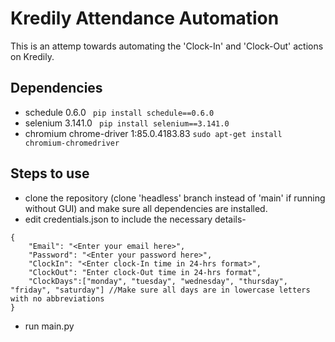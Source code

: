 # Kredily Attendance Automation 

This is an attemp towards automating the 'Clock-In' and 'Clock-Out' actions on Kredily.

## Dependencies
- schedule 0.6.0                        ``` pip install schedule==0.6.0``` 
- selenium 3.141.0                      ``` pip install selenium==3.141.0```
- chromium chrome-driver 1:85.0.4183.83 ```sudo apt-get install chromium-chromedriver```

## Steps to use
- clone the repository (clone 'headless' branch instead of 'main' if running without GUI) and make sure all dependencies are installed.
- edit credentials.json to include the necessary details-
```
{
    "Email": "<Enter your email here>",
    "Password": "<Enter your password here>",
    "ClockIn": "<Enter clock-In time in 24-hrs format>",
    "ClockOut": "Enter clock-Out time in 24-hrs format",
    "ClockDays":["monday", "tuesday", "wednesday", "thursday", "friday", "saturday"] //Make sure all days are in lowercase letters with no abbreviations
}
```
- run main.py

